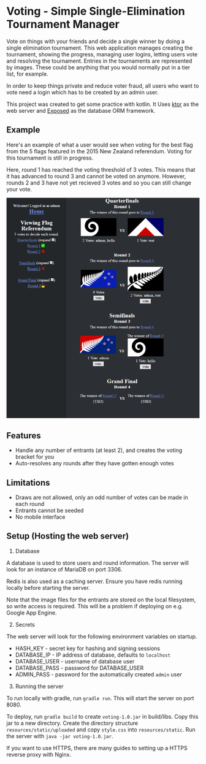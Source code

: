 # Voting - Simple Single-Elimination Tournament Manager

Vote on things with your friends and decide a single winner by doing a single elimination tournament. This web application manages creating the tournament, showing the progress, managing user logins, letting users vote and resolving the tournament. Entries in the tournaments are represented by images. These could be anything that you would normally put in a tier list, for example.

In order to keep things private and reduce voter fraud, all users who want to vote need a login which has to be created by an admin user.

This project was created to get some practice with kotlin. It Uses [ktor](https://ktor.io/) as the web server and [Exposed](https://github.com/JetBrains/Exposed) as the database ORM framework.

## Example

Here's an example of what a user would see when voting for the best flag from the 5 flags featured in the 2015 New Zealand referendum. Voting for this tournament is still in progress.

Here, round 1 has reached the voting threshold of 3 votes. This means that it has advanced to round 3 and cannot be voted on anymore. However, rounds 2 and 3 have not yet recieved 3 votes and so you can still change your vote. 

![alt text](https://github.com/Gareth001/voting/blob/master/example.png "Example tournament")

## Features 
- Handle any number of entrants (at least 2), and creates the voting bracket for you
- Auto-resolves any rounds after they have gotten enough votes

## Limitations
- Draws are not allowed, only an odd number of votes can be made in each round
- Entrants cannot be seeded
- No mobile interface

## Setup (Hosting the web server)
1. Database

A database is used to store users and round information. The server will look for an instance of MariaDB on port 3306. 

Redis is also used as a caching server. Ensure you have redis running locally before starting the server.

Note that the image files for the entrants are stored on the local filesystem, so write access is required. This will be a problem if deploying on e.g. Google App Engine.

2. Secrets

The web server will look for the following environment variables on startup.
- HASH_KEY - secret key for hashing and signing sessions
- DATABASE_IP - IP address of database, defaults to `localhost`
- DATABASE_USER - username of database user 
- DATABASE_PASS - password for DATABASE_USER
- ADMIN_PASS - password for the automatically created `admin` user 

3. Running the server

To run locally with gradle, run `gradle run`. This will start the server on port 8080.

To deploy, run `gradle build` to create `voting-1.0.jar` in build/libs. Copy this jar to a new directory. 
Create the directory structure `resources/static/uploaded` and copy `style.css` into `resources/static`. Run the server with `java -jar voting-1.0.jar`.

If you want to use HTTPS, there are many guides to setting up a HTTPS reverse proxy with Nginx.